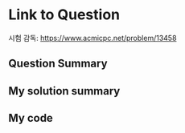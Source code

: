 # Link to Question

시험 감독: https://www.acmicpc.net/problem/13458

## Question Summary

## My solution summary

## My code
